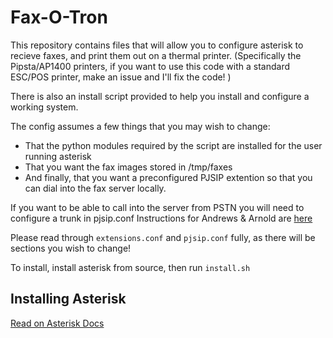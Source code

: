 # Fax-O-Tron

This repository contains files that will allow you to configure asterisk to recieve faxes, and print them out on a thermal printer. (Specifically the Pipsta/AP1400 printers, if you want to use this code with a standard ESC/POS printer, make an issue and I'll fix the code! )

There is also an install script provided to help you install and configure a working system.

The config assumes a few things that you may wish to change:
 - That the python modules required by the script are installed for the user running asterisk
 - That you want the fax images stored in /tmp/faxes
 - And finally, that you want a preconfigured PJSIP extention so that you can dial into the fax server locally.

If you want to be able to call into the server from PSTN you will need to configure a trunk in pjsip.conf
Instructions for Andrews & Arnold are [here](https://support.aa.net.uk/VoIP_Phones_-_Asterisk)

Please read through `extensions.conf` and `pjsip.conf` fully, as there will be sections you wish to change!

To install, install asterisk from source, then run `install.sh`

## Installing Asterisk
[Read on Asterisk Docs](https://docs.asterisk.org/Getting-Started/Installing-Asterisk/Installing-Asterisk-From-Source/Building-and-Installing-Asterisk/)
